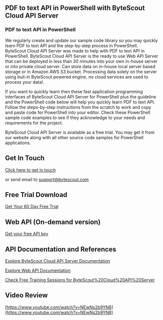 ## PDF to text API in PowerShell with ByteScout Cloud API Server

### PDF to text API in PowerShell

We regularly create and update our sample code library so you may quickly learn PDF to text API and the step-by-step process in PowerShell. ByteScout Cloud API Server was made to help with PDF to text API in PowerShell. ByteScout Cloud API Server is the ready to use Web API Server that can be deployed in less than 30 minutes into your own in-house server or into private cloud server. Can store data on in-house local server based storage or in Amazon AWS S3 bucket. Processing data solely on the server using buil-in ByteScout powered engine, no cloud services are used to process your data!.

If you want to quickly learn then these fast application programming interfaces of ByteScout Cloud API Server for PowerShell plus the guideline and the PowerShell code below will help you quickly learn PDF to text API. Follow the steps-by-step instructions from the scratch to work and copy and paste code for PowerShell into your editor. Check these PowerShell sample code examples to see if they acknowledge to your needs and requirements for the project.

ByteScout Cloud API Server is available as a free trial. You may get it from our website along with all other source code samples for PowerShell applications.

## Get In Touch

[Click here to get in touch](https://bytescout.zendesk.com/hc/en-us/requests/new?subject=ByteScout%20Cloud%20API%20Server%20Question)

or send email to [support@bytescout.com](mailto:support@bytescout.com?subject=ByteScout%20Cloud%20API%20Server%20Question) 

## Free Trial Download

[Get Your 60 Day Free Trial](https://bytescout.com/download/web-installer?utm_source=github-readme)

## Web API (On-demand version)

[Get your free API key](https://pdf.co/documentation/api?utm_source=github-readme)

## API Documentation and References

[Explore ByteScout Cloud API Server Documentation](https://bytescout.com/documentation/index.html?utm_source=github-readme)

[Explore Web API Documentation](https://pdf.co/documentation/api?utm_source=github-readme)

[Check Free Training Sessions for ByteScout%20Cloud%20API%20Server](https://academy.bytescout.com/)

## Video Review

[https://www.youtube.com/watch?v=NEwNs2b9YN8](https://www.youtube.com/watch?v=NEwNs2b9YN8)
